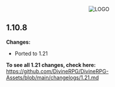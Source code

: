 <p align="center">
  <img src="https://i.imgur.com/NKR7Zhz.png" alt="LOGO"/>
</p>
     
## 1.10.8

**Changes:**
- Ported to 1.21



**To see all 1.21 changes, check here:**
https://github.com/DivineRPG/DivineRPG-Assets/blob/main/changelogs/1.21.md
